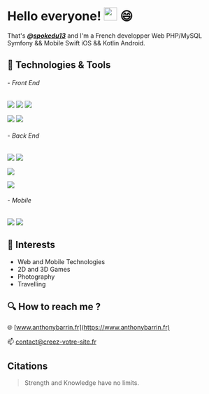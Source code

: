 # Hello everyone! <img src="https://raw.githubusercontent.com/MartinHeinz/MartinHeinz/master/wave.gif" width="30px"> 😄
That's ***@[spokedu13](https://pages.github.com/)*** and I'm a French developper Web PHP/MySQL Symfony && Mobile Swift iOS && Kotlin Android.


## :wrench: Technologies & Tools

###### - Front End

![](https://img.shields.io/badge/.-html-%23E34F26?style=for-the-badge&logo=html5) ![](https://img.shields.io/badge/.-css3-%231572B6?style=for-the-badge&logo=css3) ![](https://img.shields.io/badge/.-javascript-%23F7DF1E?style=for-the-badge&logo=javascript)

![](https://img.shields.io/badge/.-jQuery-%230769AD?style=for-the-badge&logo=jquery) ![](https://img.shields.io/badge/.-bootstrap-%237952B3?style=for-the-badge&logo=bootstrap) 

###### - Back End

![](https://img.shields.io/badge/.-Php-%23777BB4?style=for-the-badge&logo=php) ![](https://img.shields.io/badge/.-MySQL-%234479A1?style=for-the-badge&logo=mysql)

![](https://img.shields.io/badge/.-symfony-%23000000?style=for-the-badge&logo=symfony) 

![](https://img.shields.io/badge/.-Firebase-%23FFCA28?style=for-the-badge&logo=firebase)

###### - Mobile

![](https://img.shields.io/badge/.-swift-%23FA7343?style=for-the-badge&logo=swift) ![](https://img.shields.io/badge/.-kotlin-%237F52FF?style=for-the-badge&logo=kotlin)

## :eyes: Interests

- Web and Mobile Technologies 
- 2D and 3D Games
- Photography
- Travelling

## :mag: How to reach me ?

:globe_with_meridians: [www.anthonybarrin.fr](https://www.anthonybarrin.fr)

:mailbox: contact@creez-votre-site.fr

## Citations 

> Strength and Knowledge have no limits.
